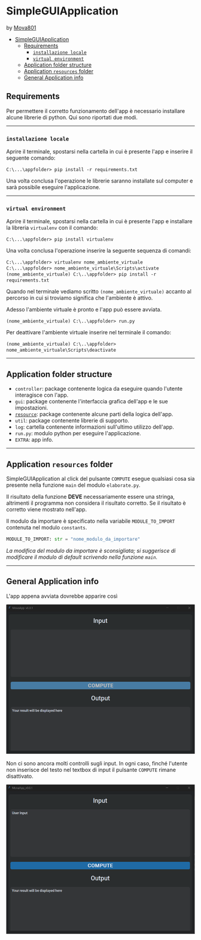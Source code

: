 # SimpleGUIApplication

by [Mova801](http://github.com/Mova801)

- [SimpleGUIApplication](#simpleguiapplication)
  - [Requirements](#requirements)
    - [`installazione locale`](#installazione-locale)
    - [`virtual environment`](#virtual-environment)
  - [Application folder structure](#application-folder-structure)
  - [Application `resources` folder](#application-resources-folder)
  - [General Application info](#general-application-info)


## Requirements

Per permettere il corretto funzionamento dell'app è necessario installare alcune librerie di python.
Qui sono riportati due modi.

---

### `installazione locale`

Aprire il terminale, spostarsi nella cartella in cui è presente l'app e inserire il seguente comando:

```shell
C:\...\appfolder> pip install -r requirements.txt
```

Una volta conclusa l'operazione le librerie saranno installate sul computer e sarà possibile eseguire l'applicazione.

---

### `virtual environment`

Aprire il terminale, spostarsi nella cartella in cui è presente l'app e installare la libreria `virtualenv` con il comando:

```shell
C:\...\appfolder> pip install virtualenv
```

Una volta conclusa l'operazione inserire la seguente sequenza di comandi:

```shell
C:\...\appfolder> virtualenv nome_ambiente_virtuale
C:\...\appfolder> nome_ambiente_virtuale\Scripts\activate
(nome_ambiente_virtuale) C:\..\appfolder> pip install -r requirements.txt 
```

Quando nel terminale vediamo scritto `(nome_ambiente_virtuale)` accanto al percorso in cui si troviamo significa che l'ambiente è attivo.

Adesso l'ambiente virtuale è pronto e l'app può essere avviata.

```shell
(nome_ambiente_virtuale) C:\..\appfolder> run.py
```

Per deattivare l'ambiente virtuale inserire nel terminale il comando:

```shell
(nome_ambiente_virtuale) C:\..\appfolder> nome_ambiente_virtuale\Scripts\deactivate
```

---

## Application folder structure

- `controller`: package contenente logica da eseguire quando l'utente interagisce con l'app.
- `gui`: package contenente l'interfaccia grafica dell'app e le sue impostazioni.
- [`resource`](#resources): package contenente alcune parti della logica dell'app.
- `util`: package contenente librerie di supporto.
- `log`: cartella contenente informazioni sull'ultimo utilizzo dell'app.
- `run.py`: modulo python per eseguire l'applicazione.
- `EXTRA`: app info.

---

## Application `resources` folder

SimpleGUIApplication al click del pulsante `COMPUTE` esegue qualsiasi cosa sia presente nella funzione `main` del modulo `elaborate.py`.

Il risultato della funzione __DEVE__ necessariamente essere una stringa, altrimenti il programma non considera il risultato corretto. Se il risultato è corretto viene mostrato nell'app.

Il modulo da importare è specificato nella variabile `MODULE_TO_IMPORT` contenuta nel modulo `constants`.

```python
MODULE_TO_IMPORT: str = "nome_modulo_da_importare"
```

_La modifica del modulo da importare è sconsigliata; si suggerisce di modificare il modulo di default scrivendo nella funzione `main`._

---

## General Application info

L'app appena avviata dovrebbe apparire così

<img alt="just started app" src="EXTRA\app_layout.png" title="started app" width="600"/>

Non ci sono ancora molti controlli sugli input. In ogni caso, finché l'utente non inserisce del testo nel textbox di input il pulsante `COMPUTE` rimane disattivato.

<img alt="just started app" src="EXTRA\app_layout2.png" title="started app" width="600"/>
